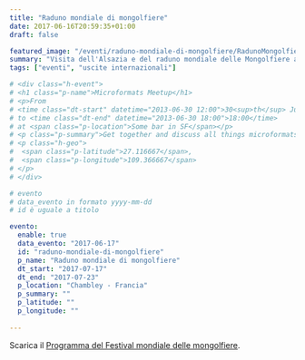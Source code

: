 ```yaml
---
title: "Raduno mondiale di mongolfiere"
date: 2017-06-16T20:59:35+01:00
draft: false

featured_image: "/eventi/raduno-mondiale-di-mongolfiere/RadunoMongolfiere.jpg"
summary: "Visita dell'Alsazia e del raduno mondiale delle Mongolfiere a Chambley ..."
tags: ["eventi", "uscite internazionali"]

# <div class="h-event">
# <h1 class="p-name">Microformats Meetup</h1>
# <p>From 
# <time class="dt-start" datetime="2013-06-30 12:00">30<sup>th</sup> June 2013, 12:00</time>
# to <time class="dt-end" datetime="2013-06-30 18:00">18:00</time>
# at <span class="p-location">Some bar in SF</span></p>
# <p class="p-summary">Get together and discuss all things microformats-related.</p>
# <p class="h-geo">
#  <span class="p-latitude">27.116667</span>,
#  <span class="p-longitude">109.366667</span>
# </p>
# </div>

# evento 
# data_evento in formato yyyy-mm-dd
# id è uguale a titolo

evento:
  enable: true
  data_evento: "2017-06-17"
  id: "raduno-mondiale-di-mongolfiere"
  p_name: "Raduno mondiale di mongolfiere"
  dt_start: "2017-07-17"
  dt_end: "2017-07-23"
  p_location: "Chambley - Francia"
  p_summary: ""
  p_latitude: ""
  p_longitude: ""
  
---
```


Scarica il [Programma del Festival mondiale delle mongolfiere](ProgrammaRadunoMongolfiere.pdf).